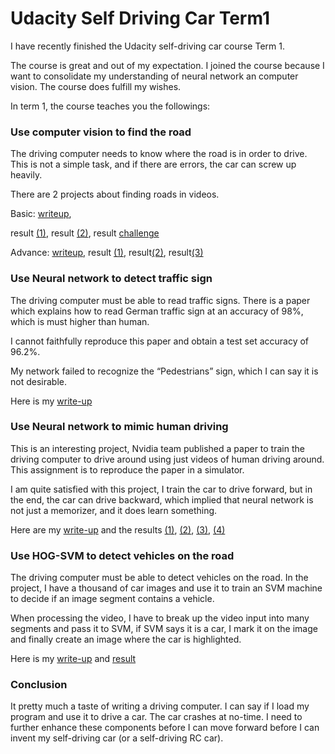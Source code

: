 # Udacity Self Driving Car Term1


I have recently finished the Udacity self-driving car course Term 1.
 
The course is great and out of my expectation. I joined the course because I want to consolidate my understanding of neural network an computer vision. The course does fulfill my wishes.
 
In term 1, the course teaches you the followings:
 
### Use computer vision to find the road
 
The driving computer needs to know where the road is in order to drive.
This is not a simple task, and if there are errors, the car can screw up heavily.

 
There are 2 projects about finding roads in videos.

Basic: [writeup](https://github.com/ymlai87416/CarND-LaneLines-P1/blob/master/writeup.md), 

result [(1)](https://youtu.be/BARdgu5D1SQ), result [(2)](https://youtu.be/bVmnqLaR464), result [challenge](https://youtu.be/FB0zN_IhRaU)

Advance: [writeup](https://github.com/ymlai87416/CarND-Advanced-Lane-Lines/blob/master/writeup.md), result [(1)](https://youtu.be/XRmveXo8ol4), result[(2)](https://youtu.be/DmU-U1-CZd0), result[(3)](https://youtu.be/aEijLKR8_pA)


### Use Neural network to detect traffic sign
 
The driving computer must be able to read traffic signs. There is a paper which explains how to read German traffic sign at an accuracy of 98%, which is must higher than human.
 
I cannot faithfully reproduce this paper and obtain a test set accuracy of 96.2%.

My network failed to recognize the “Pedestrians” sign, which I can say it is not desirable.
 
Here is my [write-up](https://github.com/ymlai87416/CarND-Traffic-Sign-Classifier-Project/blob/master/writeup.md?1524919546676)
 
### Use Neural network to mimic human driving
 
This is an interesting project, Nvidia team published a paper to train the driving computer to drive around using just videos of human driving around. This assignment is to reproduce the paper in a simulator.
 
I am quite satisfied with this project, I train the car to drive forward, but in the end, the car can drive backward, which implied that neural network is not just a memorizer, and it does learn something.

 
Here are my [write-up](https://github.com/ymlai87416/CarND-Behavioral-Cloning-P3/blob/master/writeup.md) and the results [(1)](https://youtu.be/dbqpbb1rGpE), [(2)](https://youtu.be/YW1kv3ep0TQ), [(3)](https://youtu.be/CM0xnTSwtg8), [(4)](https://youtu.be/Orc5_xOtqVc)
 
### Use HOG-SVM to detect vehicles on the road
 
The driving computer must be able to detect vehicles on the road. In the project, I have a thousand of car images and use it to train an SVM machine to decide if an image segment contains a vehicle.
 
When processing the video, I have to break up the video input into many segments and pass it to SVM, if SVM says it is a car, I mark it on the image and finally create an image where the car is highlighted.
 
Here is my [write-up](https://github.com/ymlai87416/CarND-Behavioral-Cloning-P3/blob/master/writeup.md) and [result](https://youtu.be/rEKE_fyPhqYs)
 
### Conclusion
 
It pretty much a taste of writing a driving computer. I can say if I load my program and use it to drive a car. The car crashes at no-time. I need to further enhance these components before I can move forward before I can invent my self-driving car (or a self-driving RC car).
